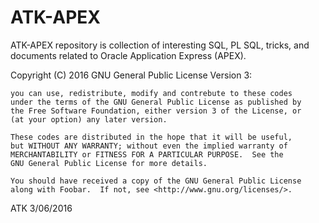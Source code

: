 # ATK-APEX
ATK-APEX repository is collection of interesting SQL, PL SQL, tricks, and documents related to Oracle Application Express (APEX).

Copyright (C) 2016 GNU General Public License Version 3:

    you can use, redistribute, modify and contrebute to these codes 
	under the terms of the GNU General Public License as published by
    the Free Software Foundation, either version 3 of the License, or
    (at your option) any later version.

    These codes are distributed in the hope that it will be useful,
    but WITHOUT ANY WARRANTY; without even the implied warranty of
    MERCHANTABILITY or FITNESS FOR A PARTICULAR PURPOSE.  See the
    GNU General Public License for more details.

    You should have received a copy of the GNU General Public License
    along with Foobar.  If not, see <http://www.gnu.org/licenses/>.
	
ATK
3/06/2016
